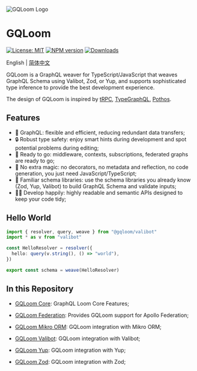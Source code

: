 ![GQLoom Logo](https://github.com/modevol-com/gqloom/blob/main/gqloom.svg?raw=true)

# GQLoom

[![License: MIT][license-image]][license-url]
[![NPM version][npm-image]][npm-url]
[![Downloads][downloads-image]][npm-url]

English | [简体中文](./README.zh-CN.md)

GQLoom is a GraphQL weaver for TypeScript/JavaScript that weaves GraphQL Schema using Valibot, Zod, or Yup, and supports sophisticated type inference to provide the best development experience.

The design of GQLoom is inspired by [tRPC](https://trpc.io/), [TypeGraphQL](https://typegraphql.com/), [Pothos](https://pothos-graphql.dev/).

## Features

- 🚀 GraphQL: flexible and efficient, reducing redundant data transfers;
- 🔒 Robust type safety: enjoy smart hints during development and spot potential problems during editing;
- 🔋 Ready to go: middleware, contexts, subscriptions, federated graphs are ready to go;
- 🔮 No extra magic: no decorators, no metadata and reflection, no code generation, you just need JavaScript/TypeScript;
- 🧩 Familiar schema libraries: use the schema libraries you already know (Zod, Yup, Valibot) to build GraphQL Schema and validate inputs;
- 🧑‍💻 Develop happily: highly readable and semantic APIs designed to keep your code tidy;

## Hello World

```ts
import { resolver, query, weave } from "@gqloom/valibot"
import * as v from "valibot"

const HelloResolver = resolver({
  hello: query(v.string(), () => "world"),
})

export const schema = weave(HelloResolver)
```

## In this Repository

- [GQLoom Core](./packages/core/README.md): GraphQL Loom Core Features;

- [GQLoom Federation](./packages/federation/README.md): Provides GQLoom support for Apollo Federation;

- [GQLoom Mikro ORM](./packages/mikro-orm/README.md): GQLoom integration with Mikro ORM;

- [GQLoom Valibot](./packages/valibot/README.md): GQLoom integration with Valibot;

- [GQLoom Yup](./packages/yup/README.md): GQLoom integration with Yup;

- [GQLoom Zod](./packages/zod/README.md): GQLoom integration with Zod;

[license-image]: https://img.shields.io/badge/License-MIT-brightgreen.svg?style=flat-square
[license-url]: https://opensource.org/licenses/MIT
[npm-image]: https://img.shields.io/npm/v/%40gqloom%2Fcore.svg?style=flat-square
[npm-url]: https://www.npmjs.com/package/@gqloom/core
[downloads-image]: https://img.shields.io/npm/dm/%40gqloom%2Fcore.svg?style=flat-square
